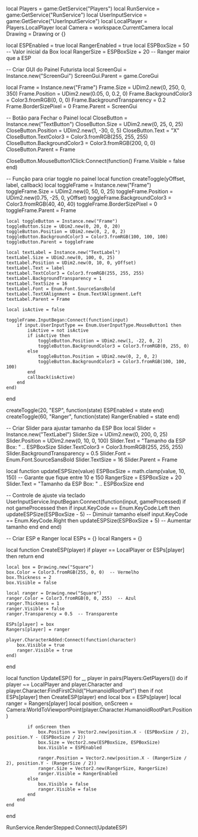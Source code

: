 local Players = game:GetService("Players")
local RunService = game:GetService("RunService")
local UserInputService = game:GetService("UserInputService")
local LocalPlayer = Players.LocalPlayer
local Camera = workspace.CurrentCamera
local Drawing = Drawing or {}

local ESPEnabled = true
local RangerEnabled = true
local ESPBoxSize = 50  -- Valor inicial da Box
local RangerSize = ESPBoxSize + 20  -- Ranger maior que a ESP

-- Criar GUI do Painel Futurista
local ScreenGui = Instance.new("ScreenGui")
ScreenGui.Parent = game.CoreGui

local Frame = Instance.new("Frame")
Frame.Size = UDim2.new(0, 250, 0, 350)
Frame.Position = UDim2.new(0.05, 0, 0.2, 0)
Frame.BackgroundColor3 = Color3.fromRGB(0, 0, 0)
Frame.BackgroundTransparency = 0.2
Frame.BorderSizePixel = 0
Frame.Parent = ScreenGui

-- Botão para Fechar o Painel
local CloseButton = Instance.new("TextButton")
CloseButton.Size = UDim2.new(0, 25, 0, 25)
CloseButton.Position = UDim2.new(1, -30, 0, 5)
CloseButton.Text = "X"
CloseButton.TextColor3 = Color3.fromRGB(255, 255, 255)
CloseButton.BackgroundColor3 = Color3.fromRGB(200, 0, 0)
CloseButton.Parent = Frame

CloseButton.MouseButton1Click:Connect(function()
    Frame.Visible = false
end)

-- Função para criar toggle no painel
local function createToggle(yOffset, label, callback)
    local toggleFrame = Instance.new("Frame")
    toggleFrame.Size = UDim2.new(0, 50, 0, 25)
    toggleFrame.Position = UDim2.new(0.75, -25, 0, yOffset)
    toggleFrame.BackgroundColor3 = Color3.fromRGB(40, 40, 40)
    toggleFrame.BorderSizePixel = 0
    toggleFrame.Parent = Frame

    local toggleButton = Instance.new("Frame")
    toggleButton.Size = UDim2.new(0, 20, 0, 20)
    toggleButton.Position = UDim2.new(0, 2, 0, 2)
    toggleButton.BackgroundColor3 = Color3.fromRGB(100, 100, 100)
    toggleButton.Parent = toggleFrame

    local textLabel = Instance.new("TextLabel")
    textLabel.Size = UDim2.new(0, 100, 0, 25)
    textLabel.Position = UDim2.new(0, 10, 0, yOffset)
    textLabel.Text = label
    textLabel.TextColor3 = Color3.fromRGB(255, 255, 255)
    textLabel.BackgroundTransparency = 1
    textLabel.TextSize = 16
    textLabel.Font = Enum.Font.SourceSansBold
    textLabel.TextXAlignment = Enum.TextXAlignment.Left
    textLabel.Parent = Frame

    local isActive = false

    toggleFrame.InputBegan:Connect(function(input)
        if input.UserInputType == Enum.UserInputType.MouseButton1 then
            isActive = not isActive
            if isActive then
                toggleButton.Position = UDim2.new(1, -22, 0, 2)
                toggleButton.BackgroundColor3 = Color3.fromRGB(0, 255, 0)
            else
                toggleButton.Position = UDim2.new(0, 2, 0, 2)
                toggleButton.BackgroundColor3 = Color3.fromRGB(100, 100, 100)
            end
            callback(isActive)
        end
    end)
end

createToggle(20, "ESP", function(state) ESPEnabled = state end)
createToggle(60, "Ranger", function(state) RangerEnabled = state end)

-- Criar Slider para ajustar tamanho da ESP Box
local Slider = Instance.new("TextLabel")
Slider.Size = UDim2.new(0, 200, 0, 25)
Slider.Position = UDim2.new(0, 10, 0, 100)
Slider.Text = "Tamanho da ESP Box: " .. ESPBoxSize
Slider.TextColor3 = Color3.fromRGB(255, 255, 255)
Slider.BackgroundTransparency = 0.5
Slider.Font = Enum.Font.SourceSansBold
Slider.TextSize = 16
Slider.Parent = Frame

local function updateESPSize(value)
    ESPBoxSize = math.clamp(value, 10, 150)  -- Garante que fique entre 10 e 150
    RangerSize = ESPBoxSize + 20
    Slider.Text = "Tamanho da ESP Box: " .. ESPBoxSize
end

-- Controle de ajuste via teclado
UserInputService.InputBegan:Connect(function(input, gameProcessed)
    if not gameProcessed then
        if input.KeyCode == Enum.KeyCode.Left then
            updateESPSize(ESPBoxSize - 5)  -- Diminuir tamanho
        elseif input.KeyCode == Enum.KeyCode.Right then
            updateESPSize(ESPBoxSize + 5)  -- Aumentar tamanho
        end
    end
end)

-- Criar ESP e Ranger
local ESPs = {}
local Rangers = {}

local function CreateESP(player)
    if player == LocalPlayer or ESPs[player] then return end

    local box = Drawing.new("Square")
    box.Color = Color3.fromRGB(255, 0, 0)  -- Vermelho
    box.Thickness = 2
    box.Visible = false

    local ranger = Drawing.new("Square")
    ranger.Color = Color3.fromRGB(0, 0, 255)  -- Azul
    ranger.Thickness = 1
    ranger.Visible = false
    ranger.Transparency = 0.5  -- Transparente

    ESPs[player] = box
    Rangers[player] = ranger

    player.CharacterAdded:Connect(function(character)
        box.Visible = true
        ranger.Visible = true
    end)
end

local function UpdateESP()
    for _, player in pairs(Players:GetPlayers()) do
        if player ~= LocalPlayer and player.Character and player.Character:FindFirstChild("HumanoidRootPart") then
            if not ESPs[player] then
                CreateESP(player)
            end
            local box = ESPs[player]
            local ranger = Rangers[player]
            local position, onScreen = Camera:WorldToViewportPoint(player.Character.HumanoidRootPart.Position)

            if onScreen then
                box.Position = Vector2.new(position.X - (ESPBoxSize / 2), position.Y - (ESPBoxSize / 2))
                box.Size = Vector2.new(ESPBoxSize, ESPBoxSize)
                box.Visible = ESPEnabled

                ranger.Position = Vector2.new(position.X - (RangerSize / 2), position.Y - (RangerSize / 2))
                ranger.Size = Vector2.new(RangerSize, RangerSize)
                ranger.Visible = RangerEnabled
            else
                box.Visible = false
                ranger.Visible = false
            end
        end
    end
end

RunService.RenderStepped:Connect(UpdateESP)
